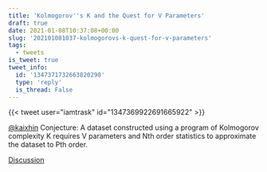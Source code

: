 ```yaml
---
title: 'Kolmogorov''s K and the Quest for V Parameters'
draft: true
date: 2021-01-08T10:37:08+00:00
slug: '202101081037-kolmogorovs-k-quest-for-v-parameters'
tags:
  - tweets
is_tweet: true
tweet_info:
  id: '1347371732663820290'
  type: 'reply'
  is_thread: False
---
```




{{< tweet user="iamtrask" id="1347369922691665922" >}}

[@kaixhin](https://x.com/kaixhin) Conjecture: A dataset constructed using a program of Kolmogorov complexity K requires V parameters and Nth order statistics to approximate the dataset to Pth order.

[Discussion](https://x.com/sytelus/status/1347371732663820290)
